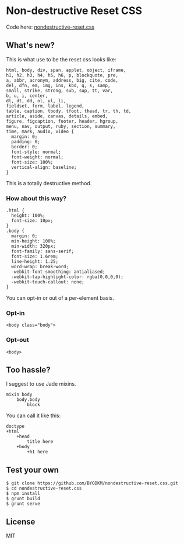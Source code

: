 # Non-destructive Reset CSS

Code here: [nondestructive-reset.css](dist/nondestructive-reset.css)

## What's new?

This is what use to be the reset css looks like:

    html, body, div, span, applet, object, iframe,
    h1, h2, h3, h4, h5, h6, p, blockquote, pre,
    a, abbr, acronym, address, big, cite, code,
    del, dfn, em, img, ins, kbd, q, s, samp,
    small, strike, strong, sub, sup, tt, var,
    b, u, i, center,
    dl, dt, dd, ol, ul, li,
    fieldset, form, label, legend,
    table, caption, tbody, tfoot, thead, tr, th, td,
    article, aside, canvas, details, embed,
    figure, figcaption, footer, header, hgroup,
    menu, nav, output, ruby, section, summary,
    time, mark, audio, video {
      margin: 0;
      padding: 0;
      border: 0;
      font-style: normal;
      font-weight: normal;
      font-size: 100%;
      vertical-align: baseline;
    }

This is a totally destructive method.

### How about this way?

    .html {
      height: 100%;
      font-size: 10px;
    }
    .body {
      margin: 0;
      min-height: 100%;
      min-width: 320px;
      font-family: sans-serif;
      font-size: 1.6rem;
      line-height: 1.25;
      word-wrap: break-word;
      -webkit-font-smoothing: antialiased;
      -webkit-tap-highlight-color: rgba(0,0,0,0);
      -webkit-touch-callout: none;
    }

You can opt-in or out of a per-element basis.

### Opt-in
    <body class="body">

### Opt-out

    <body>

## Too hassle?

I suggest to use Jade mixins.

    mixin body
        body.body
            block

You can call it like this:

    doctype
    +html
        +head
            title here
        +body
            +h1 here

## Test your own
    $ git clone https://github.com/BYODKM/nondestructive-reset.css.git
    $ cd nondestructive-reset.css
    $ npm install
    $ grunt build
    $ grunt serve

## License

MIT
